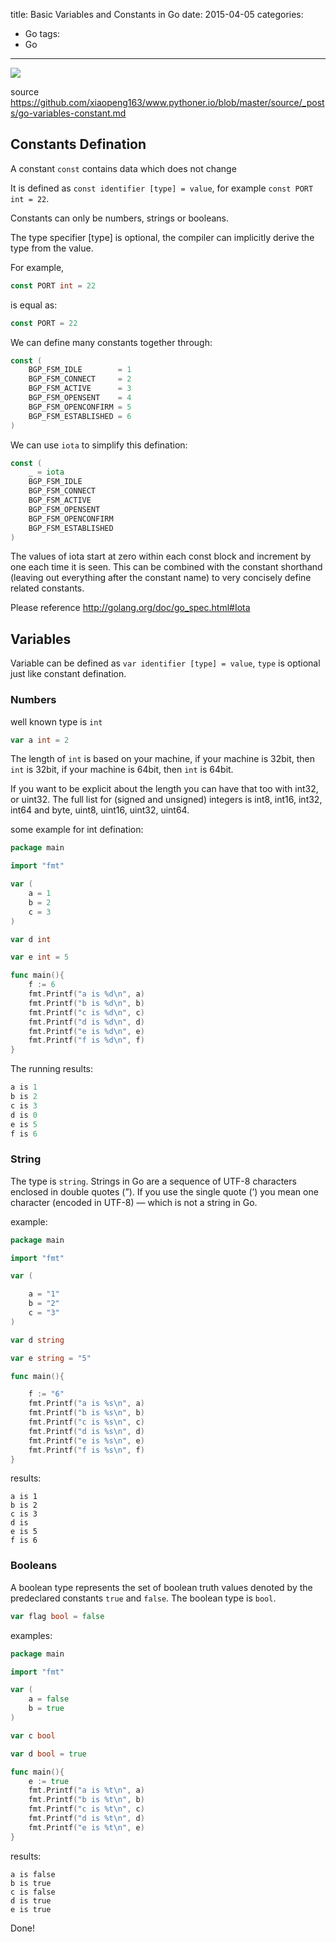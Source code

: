 title: Basic Variables and Constants in Go
date: 2015-04-05
categories:
- Go
tags:
- Go
---

![](/thumbnails/install-go-from-source/1.png)

source https://github.com/xiaopeng163/www.pythoner.io/blob/master/source/_posts/go-variables-constant.md


## Constants Defination

A constant `const` contains data which does not change

It is defined as `const identifier [type] = value`, for example `const PORT int = 22`.

Constants can only be numbers, strings or booleans.

The type specifier [type] is optional, the compiler can implicitly derive the type from the value.

For example, 

```go
const PORT int = 22
```

is equal as:

```go
const PORT = 22
```

We can define many constants together through:

```go
const (
	BGP_FSM_IDLE        = 1
	BGP_FSM_CONNECT     = 2
	BGP_FSM_ACTIVE      = 3
	BGP_FSM_OPENSENT    = 4
	BGP_FSM_OPENCONFIRM = 5
	BGP_FSM_ESTABLISHED = 6
)
```

We can use `iota` to simplify this defination:

```go
const (
	_ = iota
	BGP_FSM_IDLE
	BGP_FSM_CONNECT
	BGP_FSM_ACTIVE
	BGP_FSM_OPENSENT
	BGP_FSM_OPENCONFIRM
	BGP_FSM_ESTABLISHED
)
```

The values of iota start at zero within each const block and increment by one each time it is seen. 
This can be combined with the constant shorthand (leaving out everything after the constant name) to very concisely define related constants.

Please reference http://golang.org/doc/go_spec.html#Iota

## Variables

Variable can be defined as `var identifier [type] = value`, `type` is optional just like constant defination.

### Numbers

well known type is `int`

```go
var a int = 2
```

The length of `int` is based on your machine, if your machine is 32bit, then `int` is 32bit, if your machine is 64bit, then
`int` is 64bit.

If you want to be explicit about the length you can have that too with int32, or uint32.
The full list for (signed and unsigned) integers is int8, int16, int32, int64 and byte,
uint8, uint16, uint32, uint64.

some example for int defination:

```go
package main

import "fmt"

var (
    a = 1
    b = 2
    c = 3
)

var d int

var e int = 5

func main(){
    f := 6
    fmt.Printf("a is %d\n", a)
    fmt.Printf("b is %d\n", b)
    fmt.Printf("c is %d\n", c)
    fmt.Printf("d is %d\n", d)
    fmt.Printf("e is %d\n", e)
    fmt.Printf("f is %d\n", f)
}
```

The running results:

```go
a is 1
b is 2
c is 3
d is 0
e is 5
f is 6
```

### String

The type is `string`. Strings in Go are a sequence of UTF-8 characters enclosed in double quotes (”). If you use
the single quote (’) you mean one character (encoded in UTF-8) — which is not a string in
Go.

example:

```go
package main

import "fmt"

var (

    a = "1"
    b = "2"
    c = "3"
)

var d string

var e string = "5"

func main(){

    f := "6"
    fmt.Printf("a is %s\n", a)
    fmt.Printf("b is %s\n", b)
    fmt.Printf("c is %s\n", c)
    fmt.Printf("d is %s\n", d)
    fmt.Printf("e is %s\n", e)
    fmt.Printf("f is %s\n", f)
}
```

results:

```
a is 1
b is 2
c is 3
d is 
e is 5
f is 6
```

### Booleans

A boolean type represents the set of boolean truth values denoted by the predeclared
constants `true` and `false`. The boolean type is `bool`.

```go
var flag bool = false
```

examples:

```go
package main

import "fmt"

var (
    a = false
    b = true
)

var c bool

var d bool = true

func main(){
    e := true
    fmt.Printf("a is %t\n", a)
    fmt.Printf("b is %t\n", b)
    fmt.Printf("c is %t\n", c)
    fmt.Printf("d is %t\n", d)
    fmt.Printf("e is %t\n", e)
}
```

results:

```
a is false
b is true
c is false
d is true
e is true
```


Done!